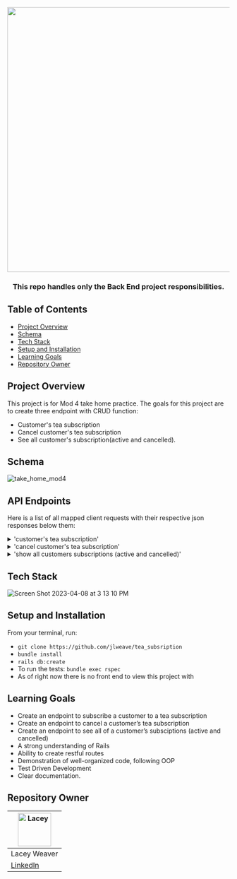 </h1>

<p align="center">

 <img width="600" src="https://user-images.githubusercontent.com/108754743/230742170-6ac709c0-7539-49b2-842f-ac0628826881.jpg">

 
</p>

<h3 align="center">This repo handles only the Back End project responsibilities. 
</h3>

## Table of Contents

- [Project Overview](#project-overview)
- [Schema](#schema)
- [Tech Stack](#tech-stack)
- [Setup and Installation](#setup-and-installation)
- [Learning Goals](#learning-goals)
- [Repository Owner](#repository-owner)

## Project Overview


This project is for Mod 4 take home practice. The goals for this project are to create three endpoint with CRUD function: 
- Customer's tea subscription 
- Cancel customer's tea subscription 
- See all customer's subscription(active and cancelled).

## Schema

![take_home_mod4](https://user-images.githubusercontent.com/108754743/230741556-fd9577b1-e1ee-486a-b6df-22b3b6e39d31.png)

## API Endpoints
Here is a list of all mapped client requests with their respective json responses below them:
<details>
<summary> 'customer's tea subscription' </summary>
<br>
  
 WIP
  
 </details>
 
<details>
<summary> 'cancel customer's tea subscription' </summary>
<br>

WIP

</details>
  
<details>
<summary> 'show all customers subscriptions (active and cancelled)' </summary>
<br> 

WIP

 </details> 

## Tech Stack

![Screen Shot 2023-04-08 at 3 13 10 PM](https://user-images.githubusercontent.com/108754743/230742771-4c12be21-8d9e-4d50-b172-bc9bd227f792.png)

## Setup and Installation

From your terminal, run:

- ```git clone https://github.com/jlweave/tea_subsription```
- ```bundle install```
- ```rails db:create```
- To run the tests: ```bundle exec rspec```
- As of right now there is no front end to view this project with

## Learning Goals

- Create an endpoint to subscribe a customer to a tea subscription
- Create an endpoint to cancel a customer’s tea subscription
- Create an endpoint to see all of a customer’s subsciptions (active and cancelled)
- A strong understanding of Rails
- Ability to create restful routes
- Demonstration of well-organized code, following OOP
- Test Driven Development
- Clear documentation.

## Repository Owner

| [<img alt="Lacey" width="75" src="https://avatars.githubusercontent.com/u/108754743?s=400&u=b8025841efd9b890069675118a850f8a58d82ed9&v=4"/>](https://www.linkedin.com/in/lacey-weaver-be-dev/) |
 | ------------ |
 | Lacey Weaver | 
|  [LinkedIn](https://www.linkedin.com/in/lacey-weaver-be-dev/) | 
